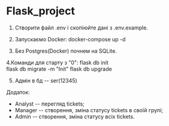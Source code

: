 # Flask_project

1. Створити файл .env і скопіюйте дані з .env.example.

2. Запускаємо Docker:
        docker-compose up -d 

3. Без Postgres(Docker) почнем на SQLite.

4.Команди для старту з "0":
        flask db init   
        flask db migrate -m "Init" 
        flask db upgrade 

5. Адмін в бд -- ser(12345)


Додаток:
- Analyst -- перегляд tickets;
- Manager -- створення, зміна статусу tickets в своїй групі;
- Admin -- створення, зміна статусу всіх tickets.

        

